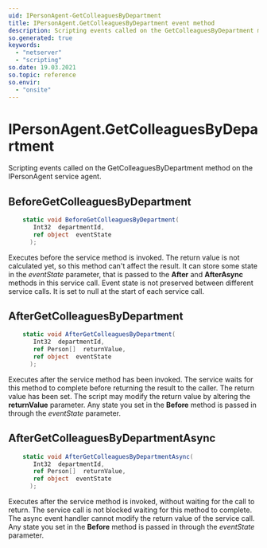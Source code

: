 ```yaml
---
uid: IPersonAgent-GetColleaguesByDepartment
title: IPersonAgent.GetColleaguesByDepartment event method
description: Scripting events called on the GetColleaguesByDepartment method on the IPersonAgent service agent.
so.generated: true
keywords:
  - "netserver"
  - "scripting"
so.date: 19.03.2021
so.topic: reference
so.envir:
  - "onsite"
---
```

# IPersonAgent.GetColleaguesByDepartment

Scripting events called on the <see cref='M:SuperOffice.CRM.Services.IPersonAgent.GetColleaguesByDepartment'>GetColleaguesByDepartment</see> method on the <see cref='IPersonAgent'>IPersonAgent</see>  service agent.

## BeforeGetColleaguesByDepartment
```cs
    static void BeforeGetColleaguesByDepartment(
       Int32  departmentId,
       ref object  eventState
      );
```
Executes before the service method is invoked.
The return value is not calculated yet, so this method can't affect the result.
It can store some state in the *eventState* parameter, that is passed to the **After** and **AfterAsync** methods in this service call.
Event state is not preserved between different service calls. It is set to null at the start of each service call.
## AfterGetColleaguesByDepartment
```cs
    static void AfterGetColleaguesByDepartment(
       Int32  departmentId,
       ref Person[]  returnValue,
       ref object  eventState
      );
```
Executes after the service method has been invoked. The service waits for this method to complete before returning the result to the caller.
The return value has been set. The script may modify the return value by altering the **returnValue** parameter.
Any state you set in the **Before** method is passed in through the *eventState* parameter.
## AfterGetColleaguesByDepartmentAsync
```cs
    static void AfterGetColleaguesByDepartmentAsync(
       Int32  departmentId,
       ref Person[]  returnValue,
       ref object  eventState
      );
```
Executes after the service method is invoked, without waiting for the call to return.
The service call is not blocked waiting for this method to complete.
The async event handler cannot modify the return value of the service call.
Any state you set in the **Before** method is passed in through the *eventState* parameter.

